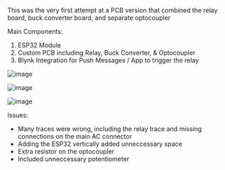 This was the very first attempt at a PCB version that combined the relay board, buck converter board, and separate optocoupler

Main Components:
1. ESP32 Module
2. Custom PCB including Relay, Buck Converter, & Optocoupler
3. Blynk Integration for Push Messages / App to trigger the relay

![image](https://github.com/user-attachments/assets/60e22c8a-bd46-43ee-820d-4f76c3db4855)

![image](https://github.com/user-attachments/assets/04587388-e9cd-473e-b699-7f0da59775b4)

![image](https://github.com/user-attachments/assets/cf17f2ba-4e5b-45bb-80f2-6a703f44449e)

Issues:
- Many traces were wrong, including the relay trace and missing connections on the main AC connector
- Adding the ESP32 vertically added unneccessary space
- Extra resistor on the optocoupler
- Included unneccessary potentiometer